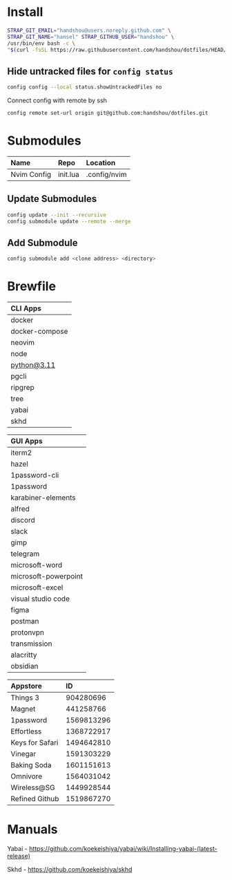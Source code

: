 # Install
```bash
STRAP_GIT_EMAIL="handshou@users.noreply.github.com" \
STRAP_GIT_NAME="hansel" STRAP_GITHUB_USER="handshou" \
/usr/bin/env bash -c \
"$(curl -fsSL https://raw.githubusercontent.com/handshou/dotfiles/HEAD/bootstrap.sh)"
```

## Hide untracked files for `config status`
```bash
config config --local status.showUntrackedFiles no
```

Connect config with remote by ssh
```bash
config remote set-url origin git@github.com:handshou/dotfiles.git
```

# Submodules
|Name|Repo|Location|
|:---|:---|:-------|
|Nvim Config|init.lua|.config/nvim|

## Update Submodules
```bash
config update --init --recursive
config submodule update --remote --merge
```

## Add Submodule
```bash
config submodule add <clone address> <directory>

```
# Brewfile

|CLI Apps       |
|:--------------|
|docker         |
|docker-compose |
|neovim         |
|node           |
|python@3.11    |
|pgcli          |
|ripgrep        |
|tree           |
|yabai          |
|skhd           |

|GUI Apps       |
|:--------------|
|iterm2         |
|hazel          |
|1password-cli  |
|1password      |
|karabiner-elements|
|alfred         |
|discord        |
|slack          |
|gimp           |
|telegram       |
|microsoft-word |
|microsoft-powerpoint|
|microsoft-excel|
|visual studio code|
|figma          |
|postman        |
|protonvpn      |
|transmission   |
|alacritty      |
|obsidian       |

|Appstore       |ID             |
|:--------------|:--------------|
|Things 3       |904280696      |
|Magnet         |441258766      |
|1password      |1569813296     | 
|Effortless     |1368722917     |
|Keys for Safari|1494642810     |
|Vinegar        |1591303229     |
|Baking Soda    |1601151613     |
|Omnivore       |1564031042     |
|Wireless@SG    |1449928544     | 
|Refined Github |1519867270     |

# Manuals
Yabai - https://github.com/koekeishiya/yabai/wiki/Installing-yabai-(latest-release)

Skhd - https://github.com/koekeishiya/skhd
